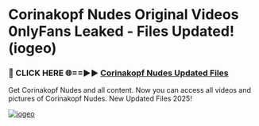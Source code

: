 # Corinakopf Nudes Original Videos 0nlyFans Leaked - Files Updated! (iogeo)

<h3>🔴 CLICK HERE 🌐==►► <a href="https://tinyurl.com/y5r63du9" rel="nofollow">Corinakopf Nudes Updated Files</a></h3>

Get Corinakopf Nudes and all content. Now you can access all videos and pictures of Corinakopf Nudes. New Updated Files 2025!

[![iogeo](https://i.imgur.com/UVo9nyh.gif)](https://tinyurl.com/y5r63du9)
